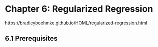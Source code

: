 # Chapter 6: Regularized Regression

https://bradleyboehmke.github.io/HOML/regularized-regression.html

## 6.1 Prerequisites
